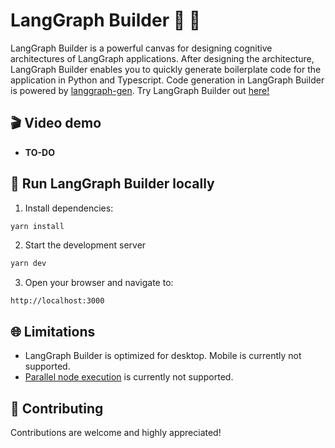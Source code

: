 # LangGraph Builder 🦜 🎨

LangGraph Builder is a powerful canvas for designing cognitive architectures of LangGraph applications. After designing the architecture, LangGraph Builder enables you to quickly generate boilerplate code for the application in Python and Typescript. Code generation in LangGraph Builder is powered by [langgraph-gen](https://github.com/langchain-ai/langgraph-gen-py). Try LangGraph Builder out [here!](https://build.langchain.com)

## 🎬 Video demo

- **TO-DO**

## 🚀 Run LangGraph Builder locally

1. Install dependencies:

```bash
yarn install
```

2. Start the development server

```bash
yarn dev
```

3. Open your browser and navigate to:

```
http://localhost:3000
```

## 🌐 Limitations

- LangGraph Builder is optimized for desktop. Mobile is currently not supported.
- [Parallel node execution](https://langchain-ai.github.io/langgraph/how-tos/branching/) is currently not supported.

## 🤝 Contributing

Contributions are welcome and highly appreciated!
